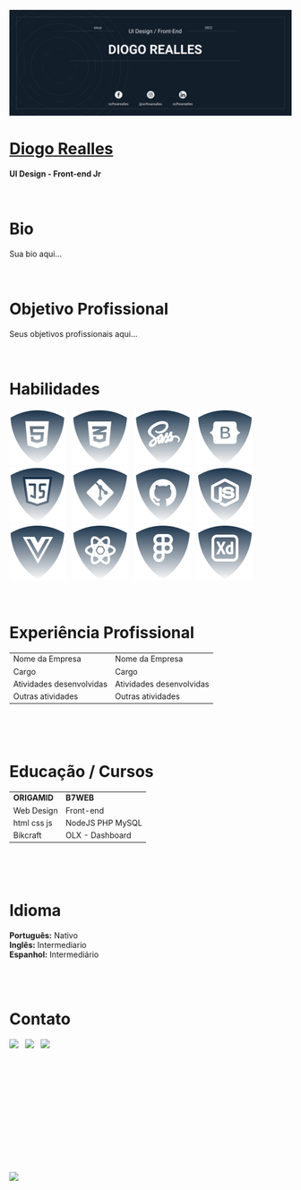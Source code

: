 ![Banner](./img/banner-03.png)

# <b>[Diogo Realles](https://fb.com/softwarealles)</b>
<b>UI Design - Front-end Jr</b>
<br><br><br>


# <b>Bio</b>
Sua bio aqui...
<br><br><br>


# <b>Objetivo Profissional</b>
Seus objetivos profissionais aqui...
<br><br><br>


# <b>Habilidades</b>
![html5](./img/html.svg) &nbsp;
![css](./img/css.svg) &nbsp;
![Sass](./img/sass.svg) &nbsp;
![Botstrap](./img/bootstrap.svg) &nbsp;
![JS](./img/js.svg) &nbsp;
![Git](./img/git.svg) &nbsp;
![Github](./img/github.svg) &nbsp;
![NodeJS](./img/nodejs.svg) &nbsp;
![VueJS](./img/vuejs.svg) &nbsp;
![ReactJS](./img/reactjs.svg) &nbsp;
![Figma](./img/figma.svg) &nbsp;
![Adobe-xd](./img/xd.svg) &nbsp;
<br><br><br>


# <b>Experiência Profissional</b>
|                          |                          |
| ------------------------ | ------------------------ |
| Nome da Empresa          | Nome da Empresa          |
| Cargo                    | Cargo                    |
| Atividades desenvolvidas | Atividades desenvolvidas |
| Outras atividades        | Outras atividades        |
<br><br><br>


# <b>Educação / Cursos</b>
|                                   |                   |
| --------------------------------- | ----------------- |
| <b>ORIGAMID</b>                   | <b>B7WEB</b>      |
| Web Design                        | Front-end         |
| html css js                       | NodeJS PHP MySQL  |
| Bikcraft                          | OLX - Dashboard   |
<br><br><br>


# <b>Idioma</b>
<b>Português:</b> Nativo<br>
<b>Inglês:</b> Intermediario<br>
<b>Espanhol:</b> Intermediário<br>
<br><br><br>


# <b>Contato</b>
<a href="https://web.whatsapp.com/send?phone=+5511900000000&text=Olá%20como%20%20posso%20ajudar?%20" target="_blank"><img src="https://img.shields.io/badge/WHATSAPP-(11)90000--0000-%33920f/?style=for-the-badge&logo=whatsapp&logoColor=success"></a> &nbsp;
<a href="https://www.facebook.com/softwarealles" target="_blank"><img src="https://img.shields.io/badge/Facebook-/SEU__PERFIL__AQUI-%230077B5?style=for-the-badge&logo=facebook&logoColor=international"></a> &nbsp;
<a href="mailto: SEU__EMAI__AQUI@gmail.com"><img src="https://img.shields.io/badge/Email-SEU__EMAI__AQUI@hotmail.com-lightgrey?style=for-the-badge&logo=Gmail&logoColor=white"></a> &nbsp;



<br><br><br><br><br><br><br><br><br><br><br><br><a href="https://fb.com/softwarealles"><img src="https://img.shields.io/badge/author-Diogo Realles-lightgrey"></a> &nbsp;